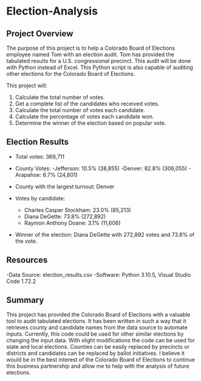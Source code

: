 # Election-Analysis

## Project Overview

The purpose of this project is to help a Colorado Board of Elections employee named Tom with an election audit. Tom has provided the tabulated results for a U.S. congressional precinct. This audit will be done with Python instead of Excel. This Python script is also capable of auditing other elections for the Colorado Board of Elections.

This project will:

  1. Calculate the total number of votes.
  2. Get a complete list of the candidates who received votes.
  3. Calculate the total number of votes each candidate.
  4. Calculate the percentage of votes each candidate won.
  5. Determine the winner of the election based on popular vote.
  
  
## Election Results

- Total votes: 369,711

- County Votes:
  -Jefferson:   10.5%   (38,855)
  -Denver:      82.8%   (306,055)
  -Arapahoe:    6.7%    (24,801)
  
- County with the largest turnout: Denver

- Votes by candidate:
  - Charles Casper Stockham:  23.0%   (85,213)
  - Diana DeGette:            73.8%   (272,892)
  - Raymon Anthony Doane:     3.1%    (11,606)
  
- Winner of the election: Diana DeGette with 272,892 votes and 73.8% of the vote.


 ## Resources
 
 -Data Source: election_results.csv
 -Software: Python 3.10.5, Visual Studio Code 1.72.2
 
 
## Summary


This project has provided the Colorado Board of Elections with a valuable tool to audit tabulated elections. It has been written in such a way that it retrieves county and candidate names from the data source to automate inputs. Currently, this code could be used for other similar elections by changing the input data. With slight modifications the code can be used for state and local elections. Counties can be easily replaced by precincts or districts and candidates can be replaced by ballot initiatives. I believe it would be in the best interest of the Colorado Board of Elections to continue this business partnership and allow me to help with the analysis of future elections.
